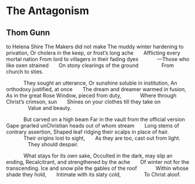 # The Antagonism
## Thom Gunn
to Helena Shire
The Makers did not make
The muddy winter hardening to privation,
Or cholera in the keep, or frost’s long ache
      Afflicting every mortal nation
From lord to villagers in their fading dyes
            —Those who like oxen strained
      On stony clearings of the ground
               From church to sties.

            They sought an utterance,
Or sunshine soluble in institution,
An orthodoxy justified, at once
      The dream and dreamer warmed in fusion,
As in the great Rose Window, pieced from duty,
            Where through Christ’s crimson, sun
      Shines on your clothes till they take on
               Value and beauty.

            But carved on a high beam
Far in the vault from the official version
Gape gnarled unChristian heads out of whom stream
      Long stems of contrary assertion,
Shaped leaf ridging their scalps in place of hair.
            Their origins lost to sight,
      As they are too, cast out from light.
               They should despair.

            What stays for its own sake,
Occulted in the dark, may slip an ending,
Recalcitrant, and strengthened by the ache
      Of winter not for the transcending.
Ice and snow pile the gables of the roof
            Within whose shade they hold,
      Intimate with its slaty cold,
               To Christ aloof.